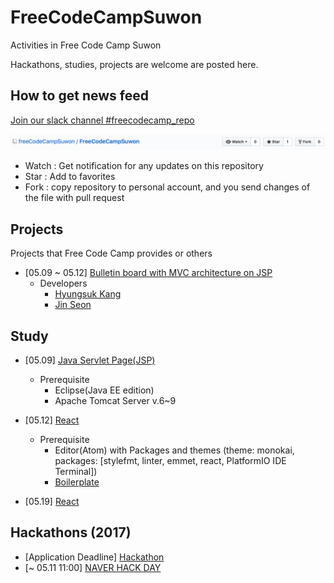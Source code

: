 # FreeCodeCampSuwon

Activities in Free Code Camp Suwon

Hackathons, studies, projects are welcome are posted here.




## How to get news feed

[Join our slack channel #freecodecamp_repo](https://freecodecampsuwon.slack.com/shared_invite/MTgxNDI0MDgwMTgzLTE0OTQzMDQxNDUtYTE0MDhjYjJmYQ)

![Buttons](./images/description.png)


* Watch : Get notification for any updates on this repository
* Star : Add to favorites
* Fork : copy repository to personal account, and you send changes of the file with pull request




## Projects

Projects that Free Code Camp provides or others
* [05.09 ~ 05.12] [Bulletin board with MVC architecture on JSP]()
  - Developers
    - [Hyungsuk Kang](https://github.com/hskang9)
    - [Jin Seon](https://github.com/sj602)


## Study

* [05.09] [Java Servlet Page(JSP)](https://www.udemy.com/jsp-servlet-free-course/)
  - Prerequisite
      - Eclipse(Java EE edition)
      - Apache Tomcat Server v.6~9

* [05.12] [React](https://www.udemy.com/react-redux/)
  - Prerequisite
      - Editor(Atom) with Packages and themes (theme: monokai, packages: [stylefmt, linter, emmet, react, PlatformIO IDE Terminal])
      - [Boilerplate](https://github.com/freeCodeCampSuwon/ReduxSimpleStarter)
* [05.19] [React](https://www.udemy.com/react-redux/)


## Hackathons (2017)
* [Application Deadline] [Hackathon](link)
* [~ 05.11 11:00] [NAVER HACK DAY](https://form.office.naver.com/form/responseView.cmd?formkey=OGVjMDAxZDQtMjRmZC00Njk0LWJiMjEtNWIxN2U1YmY3N2Fh&sourceId=urlshare)
